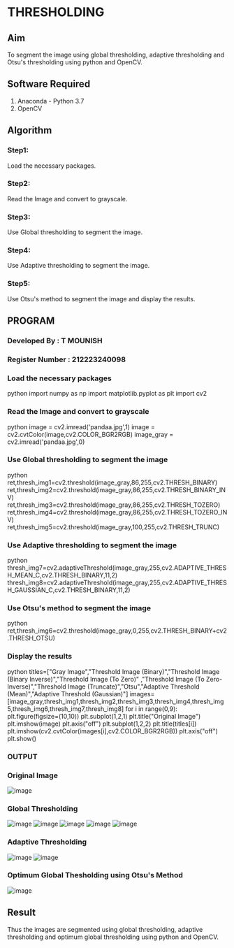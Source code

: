 # THRESHOLDING
## Aim
To segment the image using global thresholding, adaptive thresholding and Otsu's thresholding using python and OpenCV.

## Software Required
1. Anaconda - Python 3.7
2. OpenCV

## Algorithm

### Step1:
Load the necessary packages.

### Step2:
Read the Image and convert to grayscale.

### Step3:
Use Global thresholding to segment the image.

### Step4:
Use Adaptive thresholding to segment the image.

### Step5:
Use Otsu's method to segment the image and display the results.

## PROGRAM
### Developed By : T MOUNISH
### Register Number : 212223240098


### Load the necessary packages
python
import numpy as np
import matplotlib.pyplot as plt
import cv2

### Read the Image and convert to grayscale
python
image = cv2.imread('pandaa.jpg',1)
image = cv2.cvtColor(image,cv2.COLOR_BGR2RGB)
image_gray = cv2.imread('pandaa.jpg',0)

### Use Global thresholding to segment the image
python
ret,thresh_img1=cv2.threshold(image_gray,86,255,cv2.THRESH_BINARY)
ret,thresh_img2=cv2.threshold(image_gray,86,255,cv2.THRESH_BINARY_INV)
ret,thresh_img3=cv2.threshold(image_gray,86,255,cv2.THRESH_TOZERO)
ret,thresh_img4=cv2.threshold(image_gray,86,255,cv2.THRESH_TOZERO_INV)
ret,thresh_img5=cv2.threshold(image_gray,100,255,cv2.THRESH_TRUNC)

### Use Adaptive thresholding to segment the image
python
thresh_img7=cv2.adaptiveThreshold(image_gray,255,cv2.ADAPTIVE_THRESH_MEAN_C,cv2.THRESH_BINARY,11,2)
thresh_img8=cv2.adaptiveThreshold(image_gray,255,cv2.ADAPTIVE_THRESH_GAUSSIAN_C,cv2.THRESH_BINARY,11,2)

### Use Otsu's method to segment the image 
python
ret,thresh_img6=cv2.threshold(image_gray,0,255,cv2.THRESH_BINARY+cv2.THRESH_OTSU)

### Display the results
python
titles=["Gray Image","Threshold Image (Binary)","Threshold Image (Binary Inverse)","Threshold Image (To Zero)"
       ,"Threshold Image (To Zero-Inverse)","Threshold Image (Truncate)","Otsu","Adaptive Threshold (Mean)","Adaptive Threshold (Gaussian)"]
images=[image_gray,thresh_img1,thresh_img2,thresh_img3,thresh_img4,thresh_img5,thresh_img6,thresh_img7,thresh_img8]
for i in range(0,9):
    plt.figure(figsize=(10,10))
    plt.subplot(1,2,1)
    plt.title("Original Image")
    plt.imshow(image)
    plt.axis("off")
    plt.subplot(1,2,2)
    plt.title(titles[i])
    plt.imshow(cv2.cvtColor(images[i],cv2.COLOR_BGR2RGB))
    plt.axis("off")
    plt.show()
### OUTPUT

### Original Image
![image](https://github.com/Abburehan/THRESHOLDING-/assets/138849336/009e880c-ab2a-44b4-93e5-7ad3e3af2b6d)

### Global Thresholding
![image](https://github.com/Abburehan/THRESHOLDING-/assets/138849336/b5eaa350-fa5c-4740-ad6c-3671cfd70feb)
![image](https://github.com/Abburehan/THRESHOLDING-/assets/138849336/5922edf8-f313-4178-b0f8-167ffae61f22)
![image](https://github.com/Abburehan/THRESHOLDING-/assets/138849336/7d08afab-6690-4d57-91f2-d4a6acad9ed3)
![image](https://github.com/Abburehan/THRESHOLDING-/assets/138849336/1090f843-04c5-438b-ae32-3f2205b305fc)
![image](https://github.com/Abburehan/THRESHOLDING-/assets/138849336/0e3bc534-c08f-4d46-849a-6a7913044851)


### Adaptive Thresholding
![image](https://github.com/Abburehan/THRESHOLDING-/assets/138849336/d3469580-fe9a-4852-b3c2-fc30c1d23756)
![image](https://github.com/Abburehan/THRESHOLDING-/assets/138849336/a73b2fcc-55bd-4b10-84f2-402bd05d0770)



### Optimum Global Thesholding using Otsu's Method
![image](https://github.com/Abburehan/THRESHOLDING-/assets/138849336/446564d1-e41c-4f4c-9f8c-2a654fe7ec99)


## Result
Thus the images are segmented using global thresholding, adaptive thresholding and optimum global thresholding using python and OpenCV.
